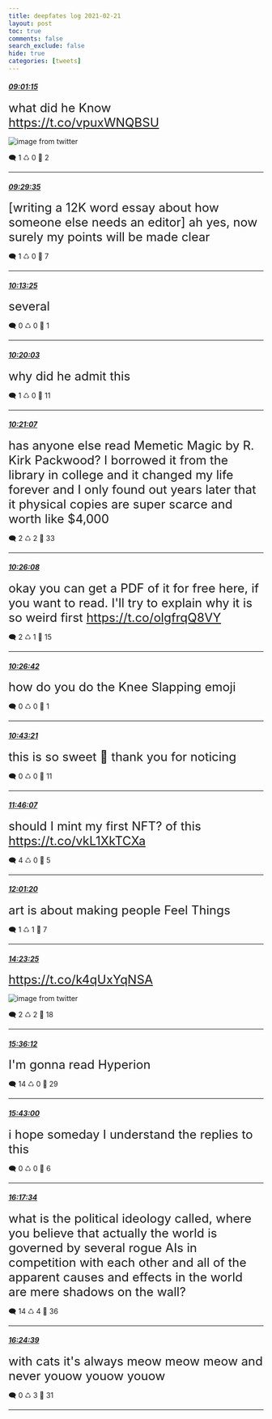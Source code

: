```yaml
---
title: deepfates log 2021-02-21
layout: post
toc: true
comments: false
search_exclude: false
hide: true
categories: [tweets]
---
```



#### <a href = "https://twitter.com/deepfates/status/1363519160395784193">*09:01:15*</a>

<font size="5">what did he Know  https://t.co/vpuxWNQBSU</font>

![image from twitter](/images/from_twitter/Euwxcp2VkAI7W_q.jpg)


🗨️ 1 ♺ 0 🤍  2   

---
    
#### <a href = "https://twitter.com/deepfates/status/1363526289043296259">*09:29:35*</a>

<font size="5">[writing a 12K word essay about how someone else needs an editor]  ah yes, now surely my points will be made clear</font>



🗨️ 1 ♺ 0 🤍  7   

---
    
#### <a href = "https://twitter.com/deepfates/status/1363537321883095041">*10:13:25*</a>

<font size="5">several</font>



🗨️ 0 ♺ 0 🤍  1   

---
    
#### <a href = "https://twitter.com/deepfates/status/1363538993183293442">*10:20:03*</a>

<font size="5">why did he admit this</font>



🗨️ 1 ♺ 0 🤍  11   

---
    
#### <a href = "https://twitter.com/deepfates/status/1363539258837884928">*10:21:07*</a>

<font size="5">has anyone else read Memetic Magic by R. Kirk Packwood? I borrowed it from the library in college and it changed my life forever and I only found out years later that it physical copies are super scarce and worth like $4,000</font>



🗨️ 2 ♺ 2 🤍  33   

---
    
#### <a href = "https://twitter.com/deepfates/status/1363540520614592513">*10:26:08*</a>

<font size="5">okay you can get a PDF of it for free here, if you want to read. I'll try to explain why it is so weird first  https://t.co/olgfrqQ8VY</font>



🗨️ 2 ♺ 1 🤍  15   

---
    
#### <a href = "https://twitter.com/deepfates/status/1363540664986726400">*10:26:42*</a>

<font size="5">how do you do the Knee Slapping emoji</font>



🗨️ 0 ♺ 0 🤍  1   

---
    
#### <a href = "https://twitter.com/deepfates/status/1363544856908361731">*10:43:21*</a>

<font size="5">this is so sweet 🤗 thank you for noticing</font>



🗨️ 0 ♺ 0 🤍  11   

---
    
#### <a href = "https://twitter.com/deepfates/status/1363560651709247490">*11:46:07*</a>

<font size="5">should I mint my first NFT? of this  https://t.co/vkL1XkTCXa</font>



🗨️ 4 ♺ 0 🤍  5   

---
    
#### <a href = "https://twitter.com/deepfates/status/1363564481289228290">*12:01:20*</a>

<font size="5">art is about making people Feel Things</font>



🗨️ 1 ♺ 1 🤍  7   

---
    
#### <a href = "https://twitter.com/deepfates/status/1363600237894377474">*14:23:25*</a>

<font size="5"> https://t.co/k4qUxYqNSA</font>

![image from twitter](/images/from_twitter/Eux7L9UVgAEtnb6.jpg)


🗨️ 2 ♺ 2 🤍  18   

---
    
#### <a href = "https://twitter.com/deepfates/status/1363618554285711364">*15:36:12*</a>

<font size="5">I'm gonna read Hyperion</font>



🗨️ 14 ♺ 0 🤍  29   

---
    
#### <a href = "https://twitter.com/deepfates/status/1363620263552638976">*15:43:00*</a>

<font size="5">i hope someday I understand the replies to this</font>



🗨️ 0 ♺ 0 🤍  6   

---
    
#### <a href = "https://twitter.com/deepfates/status/1363628962954371073">*16:17:34*</a>

<font size="5">what is the political ideology called, where you believe that actually the world is governed by several rogue AIs in competition with each other and all of the apparent causes and effects in the world are mere shadows on the wall?</font>



🗨️ 14 ♺ 4 🤍  36   

---
    
#### <a href = "https://twitter.com/deepfates/status/1363630746460516354">*16:24:39*</a>

<font size="5">with cats it's always meow meow meow and never youow youow youow</font>



🗨️ 0 ♺ 3 🤍  31   

---
    
            

